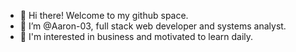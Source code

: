 - 👋 Hi there! Welcome to my github space.
- 💞️ I’m @Aaron-03, full stack web developer and systems analyst.
- 👀 I'm interested in business and motivated to learn daily.
